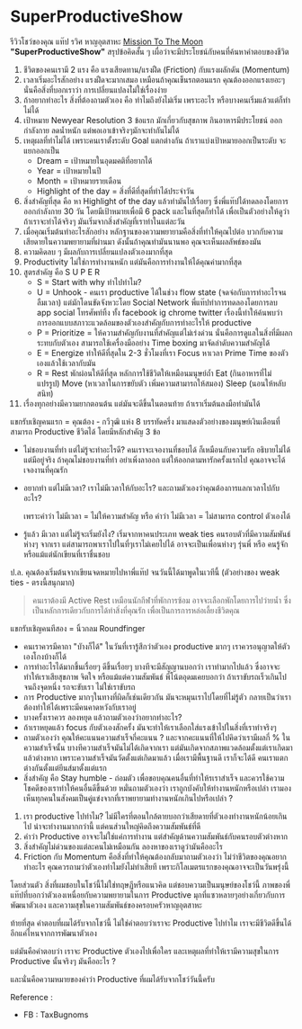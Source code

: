 # SuperProductiveShow

รีวิวโชว์ของคุณ แท๊ป รวิศ หาญอุตสาหะ [Mission To The Moon](https://www.facebook.com/marketingeverythingbook/?__tn__=KH-R&eid=ARAmRq2cKpHW6SIgr9vF0Ke4N1Hg0_4SZnfY_h1_qFZBZwHbmUSbsU3rGWkQHi37dfNNjkR7wxE7shi6&fref=mentions&__xts__%5B0%5D=68.ARD0yWEWEwZOkbDJdCK9QXCeIJJ_NiI57OgpfY4Qm_VcV8ggpxrBf5SaJ8mYcpjdb4_0zY5N_6TDUifE4UBCYLSW3pPDtUbTC7Z-JNS_oVFt5lV3RViMY9NhQmJnicRoin_Qucz_Hw4YgSlszfqtXdoEBWVnMylQ4DrV6keh3LON1g7cF-iXlDi9POggKSYJ-kLbc0lcul8HThPXTgMyNo33sXQ16EWumWjUyNk0Fso-lFEMl6ti-Qd0NE21dYb08hzZLwB42v55pdkHbtD9cKgkchEILocBXJKWONIdGzM-68Tu1esSYls69dpbXlLAP7eE-A_zzt8bspeltKzNtbF9Rj3hiHprtGi3zWlbSAnhR0uVU9k28FojOCNTlBl0eJOo_blQVBloCh2bcaLSAWVgkuRv39A3BWxzy3rS49VovSwIEC0fq_nZUWZ7B20ye05qeSFmNlCMlH2Jotq8u2Cw9UnR3hPX4FSlaouaZTvmQ1Nve1NTrApi2PfvToTLIsW9sdbIypwBUodBdWNsz4xnN01DmsUVJZ2YV5X1cIF6Gg6yleRbyH6Cq3vGib8T6hUyQRYxyaRzm5mw9dT2AUBCXeBh_XFfZVWDyAKitpY) **"SuperProductiveShow"** สรุปข้อคิดสั้น ๆ เผื่อว่าจะมีประโยชน์กับคนที่ค้นหาคำตอบของชีวิต

1. ชีวิตของคนเรามี 2 แรง คือ แรงเสียดทาน/แรงฝืด \(Friction\) กับแรงผลักดัน \(Momentum\)
2. เวลาเริ่มอะไรสักอย่าง แรงฝืดจะมากเสมอ เหมือนถ้าคุณเข็นรถตอนแรก คุณต้องออกแรงเยอะๆ นั่นคือสิ่งที่บอกเราว่า การเปลี่ยนแปลงไ่ม่ใช่เรื่องง่าย
3. ถ้าอยากทำอะไร สิ่งที่ต้องถามตัวเอง คือ ทำไมถึงยังไม่เริ่ม เพราะอะไร หรือบางคนเริ่มแล้วแต่ก็ทำไม่ได้
4. เป้าหมาย Newyear Resolution 3 ข้อแรก มักเกี่ยวกับสุขภาพ กินอาหารมีประโยชน์ ออกกำลังกาย ลดน้ำหนัก แต่พอเอาเข้าจริงๆมักจะทำกันไม่ได้
5. เหตุผลที่ทำไม่ได้ เพราะคนเราตั้งระดับ Goal แตกต่างกัน ถ้าเราแบ่งเป้าหมายออกเป็นระดับ จะแยกออกเป็น
   * Dream = เป้าหมายในอุดมคติที่อยากได้
   * Year = เป้าหมายในปี
   * Month = เป้าหมายรายเดือน
   * Highlight of the day = สิ่งที่ดีที่สุดที่ทำได้ประจำวัน
6. สิ่งสำคัญที่สุด คือ หา Highlight of the day แล้วทำมันไปเรื่อยๆ ซึ่งพี่แท๊ปได้ทดลองโดยการออกกำลังกาย 30 วัน โดยมีเป้าหมายเพื่อมี 6 pack และในที่สุดก็ทำได้ เพื่อเป็นตัวอย่างให้ดูว่า ถ้าเราจะทำได้จริงๆ มันเริ่มจากสิ่งสำคัญที่เราทำในแต่ละวัน
7. เมื่อคุณเริ่มต้นทำอะไรสักอย่าง หลักฐานของความพยายามคือสิ่งที่ทำให้คุณไปต่อ บวกกับความเสียดายในความพยายามที่ผ่านมา ดังนั้นถ้าคุณทำมันนานพอ คุณจะเห็นผลลัพธ์ของมัน
8. ความคิดลบ ๆ มีผลกับการเปลี่ยนแปลงตัวเองมากที่สุด
9. Productivity ไม่ใช่การทำงานหนัก แต่มันคือการทำงานให้ได้คุณค่ามากที่สุด
10. สูตรสำคัญ คือ S U P E R
    * S = Start with why ทำไปทำไม?
    * U = Unhook - คนเรา productive ได้ในช่วง flow state \(จดจ่อกับการทำอะไรจนลืมเวลา\) แต่มักโดนขัดจังหวะโดย Social Network พี่แท๊ปทำการทดลองโดยการลบ app social โทรศัพท์ทิ้ง ทั้ง facebook ig chrome twitter เรื่องนี้ทำให้ค้นพบว่า การออกแบบสภาวะแวดล้อมของตัวเองสำคัญกับการทำอะไรให้ productive
    * P = Prioritize = ให้ความสำคัญกับงานที่สำคัญแต่ไม่เร่งด่วน นั่นคือการดูแลในสิ่งที่มีผลกระทบกับตัวเอง สามารถใช้เครื่องมืออย่าง Time boxing มาจัดลำดับความสำคัญได้
    * E = Energize ทำให้ดีที่สุดใน 2-3 ชั่วโมงที่เรา Focus หาเวลา Prime Time ของตัวเองแล้วใช้เวลากับมัน
    * R = Rest พักผ่อนให้ดีที่สุด หลักการใช้ชีวิตให้เหมือนมนุษย์ถ้ำ Eat \(กินอาหารที่ไม่แปรรูป\) Move \(หาเวลาในการขยับตัว เพิ่มความสามารถให้สมอง\) Sleep \(นอนให้หลับสนิท\)
11. เรื่องทุกอย่างมีความยากตอนต้น แต่มันจะดีขึ้นในตอนท้าย ถ้าเราเริ่มต้นลงมือทำมันได้

แขกรับเชิญคนแรก = คุณต้อง - กวีวุฒิ แห่ง 8 บรรทัดครึ่ง มาแสดงตัวอย่างของมนุษย์เงินเดือนที่สามารถ Productive ชีวิตได้ โดยมีหลักสำคัญ 3 ข้อ

* ไม่ชอบงานที่ทำ แต่ไม่รู้จะทำอะไรดี? คนเราจะเจองานที่ชอบได้ ก็เหมือนกับความรัก อธิบายไม่ได้ แต่มีอยู่จริง ถ้าคุณไม่ชอบงานที่ทำ อย่าเพิ่งลาออก แต่ให้ออกตามหารักครั้งแรกไป คุณอาจจะได้เจองานที่คุณรัก
* อยากทำ แต่ไม่มีเวลา? เราไม่มีเวลาให้กับอะไร? และถามตัวเองว่าคุณต้องการแลกเวลาไปกับอะไร?

  เพราะคำว่า ไม่มีเวลา = ไม่ให้ความสำคัญ หรือ คำว่า ไม่มีเวลา = ไม่สามารถ control ตัวเองได้

* รู้แล้ว มีเวลา แต่ไม่รู้จะเริ่มยังไง? เริ่มจากหาคนประเภท weak ties คนรอบตัวที่มีความสัมพันธ์ห่างๆ จากเรา แต่สามารถพาเราไปในที่ๆเราไม่เคยไปได้ อาจจะเป็นเพื่อนห่างๆ รุ่นพี่ หรือ คนรู้จัก หรือแม้แต่นักเขียนที่เราชื่นชอบ

ป.ล. คุณต้องเริ่มต้นจากเขียนจดหมายไปหาพี่แท๊ป จนวันนี้ได้มาพูดในเวทีนี้ \(ตัวอย่างของ weak ties - ตรงนี้สนุกมาก\)

> คนเราต้องมี Active Rest เหมือนนักกีฬาที่พักการซ้อม อาจจะเลือกพักโดยการไปว่ายน้ำ ซึ่งเป็นหลักการเดียวกับการได้ทำสิ่งที่คุณรัก เพื่อเป็นการการหล่อเลี้ยงชีวิตคุณ

แขกรับเชิญคนทีสอง = นิ้วกลม Roundfinger

* คนเราควรมีคาถา "บัางก็ได้" ในวันที่เรารู้สึกว่าตัวเอง productive มากๆ เราควรอนุญาตให้ตัวเองโกงบ้างก็ได้
* การทำอะไรได้มากขึ้นเรื่อยๆ ดีขึ้นเรื่อยๆ บางทีจะมีสัญญานบอกว่า เราทำมากไปแล้ว ซึ่งอาจจะทำให้เราเสียสุขภาพ จิตใจ หรือแม้แต่ความสัมพันธ์ พี่โน้ตอุดมเคยบอกว่า ถ้าเราขับรถเร็วเกินไป จนถึงจุดหนึ่ง รถจะขับเรา ไม่ใช่เราขับรถ
* การ Productive มากๆในทางที่ผิดก็เช่นเดียวกัน มันจะหมุนเราไปโดยที่ไม่รู้ตัว กลายเป็นว่าเราต้องทำให้ได้เพราะมีคนคาดหวังกับเราอยู่
* บางครั้งเราควร ลองหยุด แล้วถามตัวเองว่าอยากทำอะไร?
* ถ้าเราหยุดแล้ว focus กับตัวเองสักครั้ง มันจะทำให้เราเลือกใส่แรงเข้าไปในสิ่งที่เราทำจริงๆ
* ถามตัวเองว่า คุณให้คะแนนความสำเร็จกี่คะแนน ? และจากคะแนนที่ให้ไปคิดว่าเรามีผลกี่ % ในความสำเร็จนั้น บางทีความสำเร็จมันไม่ได้เกิดจากเรา แต่มันเกิดจากสภาพแวดล้อมตั้งแต่เราเกิดมาแล้วต่างหาก เพราะความสำเร็จมันวัดตั้งแต่เกิดมาแล้ว เมื่อเรามีพื้นฐานดี เราก็จะได้ดี คนเราแตกต่างกันตั้งแต่ยีนส์มาตั้งแต่แรก
* สิ่งสำคัญ คือ Stay humble - ถ่อมตัว เพื่อขอบคุณคนอื่นที่ทำให้รเราสำเร็จ และควรใช้ความโชคดีของเราทำให้คนอื่นดีขึ้นด้วย หมั่นถามตัวเองว่า เราถูกบังคับให้ทำงานหนักหรือเปล่า เรามองเห็นทุกคนในสังคมเป็นคู่แข่งจากที่เราพยายามทำงานหนักเกินไปหรือเปล่า ?

1. เรา productive ไปทำไม? ไม่มีใครที่ตอนใกล้ตายบอกว่าเสียดายที่ตัวเองทำงานหนักน้อยเกินไป น่าจะทำงานมากกว่านี้ แต่คนส่วนใหญ่คิดถึงความสัมพันธ์ที่ดี
2. คำว่า Productive อาจจะไม่ใช่แค่การทำงาน แต่สำคัญด้านความสัมพันธ์กับคนรอบตัวต่างหาก
3. สิ่งสำคัญไม่ด่วนของแต่ละคนไม่เหมือนกัน ลองหาของเราดูว่ามันคืออะไร
4. Friction กับ Momentum คือสิ่งที่ทำให้คุณต้องกลับมาถามตัวเองว่า ไม่ว่าชีวิตของคุณอยากทำอะไร คุณควรถามว่าตัวเองทำไมยังไม่ทำเสียที เพราะกิโลเมตรแรกของคุณอาจจะเป็นวันพรุ่งนี้

โดยส่วนตัว สิ่งที่ผมชอบในโชว์นี้ไม่ใช่ทฤษฏีหรือแนวคิด แต่ชอบความเป็นมนุษย์ของโชว์นี้ ภาพของพี่แท๊ปที่บอกว่าตัวเองเหนื่อยกับความพยายามในการ Productive มุกที่แซวหลายๆอย่างเกี่ยวกับการพัฒนาตัวเอง และความสุขในความสัมพันธ์ของครอบครัวหาญอุตสาหะ

ท้ายที่สุด คำตอบที่ผมได้รับจากโชว์นี้ ไม่ใช่คำตอบว่าเราจะ Productive ไปทำไม เราจะมีชีวิตดีขึ้นได้อีกแค่ไหนจากการพัฒนาตัวเอง

แต่มันคือคำตอบว่า เราจะ Productive ตัวเองไปเพื่อใคร และเหตุผลที่ทำให้เรามีความสุขในการ Productive นั้นจริงๆ มันคืออะไร ?

และนั่นคือความหมายของคำว่า Productive ที่ผมได้รับจากโชว์วันนี้ครับ

Reference :

* FB : TaxBugnoms

